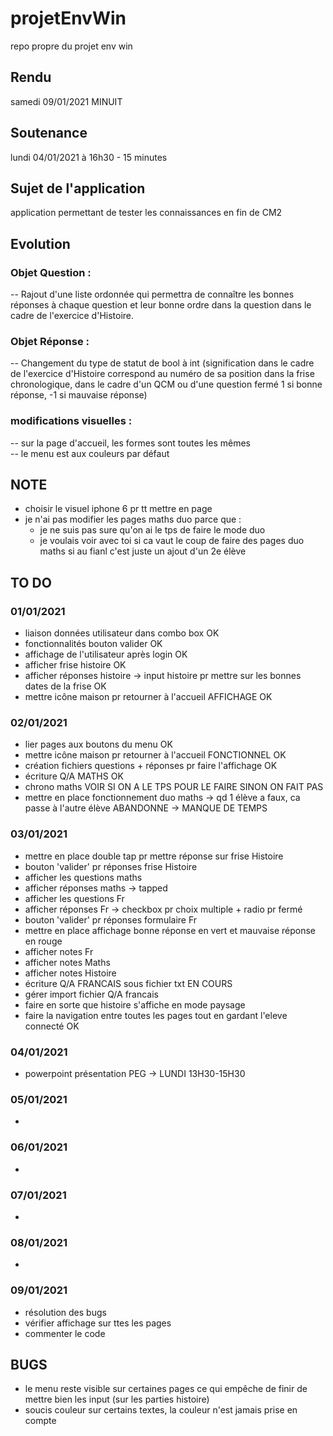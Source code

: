 # projetEnvWin
repo propre du projet env win

## Rendu
samedi 09/01/2021 MINUIT

## Soutenance
lundi 04/01/2021 à 16h30 - 15 minutes

## Sujet de l'application
application permettant de tester les connaissances en fin de CM2

## Evolution

### Objet Question :

-- Rajout d'une liste ordonnée qui permettra de connaître les bonnes réponses à chaque question et leur bonne ordre dans la question dans le cadre de l'exercice d'Histoire.

### Objet Réponse :

-- Changement du type de statut de bool à int (signification dans le cadre de l'exercice d'Histoire correspond au numéro de sa position dans la frise chronologique, dans le cadre d'un QCM ou d'une question fermé 1 si bonne réponse, -1 si mauvaise réponse)

### modifications visuelles :
-- sur la page d'accueil, les formes sont toutes les mêmes  
-- le menu est aux couleurs par défaut


## NOTE
- choisir le visuel iphone 6 pr tt mettre en page
- je n'ai pas modifier les pages maths duo parce que :
  - je ne suis pas sure qu'on ai le tps de faire le mode duo
  - je voulais voir avec toi si ca vaut le coup de faire des pages duo maths si au fianl c'est juste un ajout d'un 2e élève

## TO DO
### 01/01/2021
- liaison données utilisateur dans combo box OK
- fonctionnalités bouton valider OK
- affichage de l'utilisateur après login OK
- afficher frise histoire OK
- afficher réponses histoire -> input histoire pr mettre sur les bonnes dates de la frise OK
- mettre icône maison pr retourner à l'accueil AFFICHAGE OK

### 02/01/2021
- lier pages aux boutons du menu OK
- mettre icône maison pr retourner à l'accueil FONCTIONNEL OK
- création fichiers questions + réponses pr faire l'affichage OK
- écriture Q/A MATHS OK
- chrono maths VOIR SI ON A LE TPS POUR LE FAIRE SINON ON FAIT PAS
- mettre en place fonctionnement duo maths -> qd 1 élève a faux, ca passe à l'autre élève ABANDONNE -> MANQUE DE TEMPS

### 03/01/2021
- mettre en place double tap pr mettre réponse sur frise Histoire
- bouton 'valider' pr réponses frise Histoire
- afficher les questions maths
- afficher réponses maths -> tapped
- afficher les questions Fr
- afficher réponses Fr -> checkbox pr choix multiple + radio pr fermé
- bouton 'valider' pr réponses formulaire Fr
- mettre en place affichage bonne réponse en vert et mauvaise réponse en rouge
- afficher notes Fr
- afficher notes Maths
- afficher notes Histoire
- écriture Q/A FRANCAIS sous fichier txt EN COURS
- gérer import fichier Q/A francais
- faire en sorte que histoire s'affiche en mode paysage
- faire la navigation entre toutes les pages tout en gardant l'eleve connecté OK

### 04/01/2021
- powerpoint présentation PEG -> LUNDI 13H30-15H30

### 05/01/2021
- 

### 06/01/2021
- 

### 07/01/2021
- 

### 08/01/2021
- 

### 09/01/2021
- résolution des bugs
- vérifier affichage sur ttes les pages
- commenter le code

## BUGS
- le menu reste visible sur certaines pages ce qui empêche de finir de mettre bien les input (sur les parties histoire)
- soucis couleur sur certains textes, la couleur n'est jamais prise en compte
